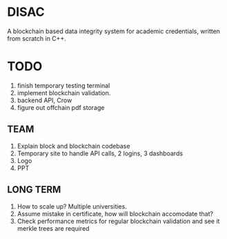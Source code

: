 # DISAC
A blockchain based data integrity system for academic credentials, written from scratch in C++.

# TODO
1. finish temporary testing terminal
2. implement blockchain validation.
3. backend API, Crow
4. figure out offchain pdf storage

## TEAM
1. Explain block and blockchain codebase
2. Temporary site to handle API calls, 2 logins, 3 dashboards
3. Logo
4. PPT

## LONG TERM
1. How to scale up? Multiple universities.
2. Assume mistake in certificate, how will blockchain accomodate that?
3. Check performance metrics for regular blockchain validation and see it merkle trees are required